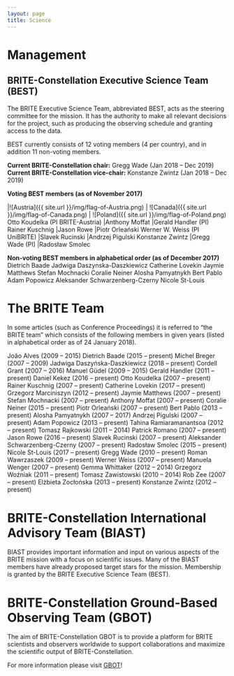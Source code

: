 ```yaml
---
layout: page
title: Science
---
```


# Management
## BRITE-Constellation Executive Science Team (BEST)

The BRITE Executive Science Team, abbreviated BEST, acts as the steering
committee for the mission. It has the authority to make all relevant
decisions for the project, such as producing the observing schedule and
granting access to the data.

BEST currently consists of 12 voting members (4 per country), and in addition 11 non-voting members.

**Current BRITE-Constellation chair:** Gregg Wade (Jan 2018 – Dec 2019)
**Current BRITE-Constellation vice-chair:** Konstanze Zwintz (Jan 2018 – Dec 2019)

**Voting BEST members (as of November 2017)**

|![Austria]({{ site.url }}/img/flag-of-Austria.png) | ![Canada]({{ site.url }}/img/flag-of-Canada.png) | ![Poland]({{ site.url }}/img/flag-of-Poland.png)
Otto Koudelka (PI BRITE-Austria)    |Anthony Moffat     |Gerald Handler (PI)
Rainer Kuschnig                     |Jason Rowe         |Piotr Orleański
Werner W. Weiss (PI UniBRITE)       |Slavek Rucinski    |Andrzej Pigulski
Konstanze Zwintz                    |Gregg Wade (PI)    |Radosław Smolec


**Non-voting BEST members in alphabetical order (as of December 2017)**
Dietrich Baade
Jadwiga Daszynska-Daszkiewicz
Catherine Lovekin
Jaymie Matthews
Stefan Mochnacki
Coralie Neiner
Alosha Pamyatnykh
Bert Pablo
Adam Popowicz
Aleksander Schwarzenberg-Czerny
Nicole St-Louis

# The BRITE Team
In some articles (such as Conference Proceedings) it is referred to “the BRITE team” which consists of the following members in given years (listed in alphabetical order as of 24 January 2018).

João Alves (2009 – 2015)
Dietrich Baade (2015 – present)
Michel Breger (2007 – 2009)
Jadwiga Daszyńska-Daszkiewicz (2018 – present)
Cordell Grant (2007 – 2016)
Manuel Güdel (2009 – 2015)
Gerald Handler (2011 – present)
Daniel Kekez (2016 – present)
Otto Koudelka (2007 – present)
Rainer Kuschnig (2007 – present)
Catherine Lovekin (2017 – present)
Grzegorz Marciniszyn (2012 – present)
Jaymie Matthews (2007 – present)
Stefan Mochnacki (2007 – present)
Anthony Moffat (2007 – present)
Coralie Neiner (2015 – present)
Piotr Orleański (2007 – present)
Bert Pablo (2013 – present)
Alosha Pamyatnykh (2007 – 2017)
Andrzej Pigulski (2007 – present)
Adam Popowicz (2013 – present)
Tahina Ramiaramanantsoa (2012 – present)
Tomasz Rajkowski (2011 – 2014)
Patrick Romano (2007 – present)
Jason Rowe (2016 – present)
Slavek Rucinski (2007 – present)
Aleksander Schwarzenberg-Czerny (2007 – present)
Radosław Smolec (2015 – present)
Nicole St-Louis (2017 – present)
Gregg Wade (2010 – present)
Roman Wawrzaszek (2009 – present)
Werner Weiss (2007 – present)
Manuela Wenger (2007 – present)
Gemma Whittaker (2012 – 2014)
Grzegorz Woźniak (2011 – present)
Tomasz Zawistowski (2010 – 2014)
Rob Zee (2007 – present)
Elżbieta Zocłońska (2013 – present)
Konstanze Zwintz (2012 – present)

# BRITE-Constellation International Advisory Team (BIAST)
BIAST provides important information and input on various aspects of the BRITE mission with a focus on scientific issues. Many of the BIAST members have already proposed target stars for the mission. Membership is granted by the BRITE Executive Science Team (BEST).


# BRITE-Constellation Ground-Based Observing Team (GBOT)
The aim of BRITE-Constellation GBOT is to provide a platform for BRITE scientists and observers worldwide to support collaborations and maximize the scientific output of BRITE-Constellation.

For more information please visit [GBOT](https://www.univie.ac.at/brite-constellation/index.php/?page_id=300)!